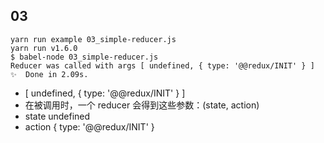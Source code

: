 ## 03
```
yarn run example 03_simple-reducer.js
yarn run v1.6.0
$ babel-node 03_simple-reducer.js
Reducer was called with args [ undefined, { type: '@@redux/INIT' } ]
✨  Done in 2.09s.
```
* [ undefined, { type: '@@redux/INIT' } ]
* 在被调用时，一个 reducer 会得到这些参数：(state, action)
* state undefined
* action { type: '@@redux/INIT' }
